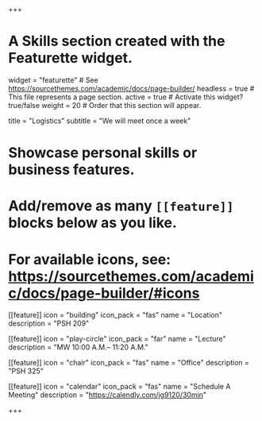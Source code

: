 +++
# A Skills section created with the Featurette widget.
widget = "featurette"  # See https://sourcethemes.com/academic/docs/page-builder/
headless = true  # This file represents a page section.
active = true  # Activate this widget? true/false
weight = 20  # Order that this section will appear.

title = "Logistics"
subtitle = "We will meet once a week"

# Showcase personal skills or business features.
# 
# Add/remove as many `[[feature]]` blocks below as you like.
# 
# For available icons, see: https://sourcethemes.com/academic/docs/page-builder/#icons

[[feature]]
  icon = "building"
  icon_pack = "fas"
  name = "Location"
  description = "PSH 209"
  
[[feature]]
  icon = "play-circle"
  icon_pack = "far"
  name = "Lecture"
  description = "MW 10:00 A.M.– 11:20 A.M."  
  
[[feature]]
  icon = "chair"
  icon_pack = "fas"
  name = "Office"
  description = "PSH 325"

[[feature]]
  icon = "calendar"
  icon_pack = "fas"
  name = "Schedule A  Meeting"
  description = "https://calendly.com/jg9120/30min"
  
  
+++

<!-- Calendly badge widget begin -->
<link href="https://assets.calendly.com/assets/external/widget.css" rel="stylesheet">
<script src="https://assets.calendly.com/assets/external/widget.js" type="text/javascript" async></script>
<script type="text/javascript">window.onload = function() { Calendly.initBadgeWidget({ url: 'https://calendly.com/jg9120/30min', text: 'Schedule time with me', color: '#0069ff', textColor: '#ffffff', branding: true }); }</script>
<!-- Calendly badge widget end -->